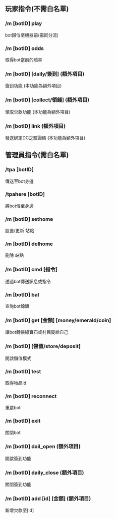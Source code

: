 ## 玩家指令(不需白名單)
### /m \[botID] play
bot歸位至機器前(需同分流)
### /m \[botID] odds
取得bot當前的賠率

### /m \[botID] \[daily/簽到] (額外項目)
簽到功能 (本功能為額外項目)
### /m \[botID] \[collect/領錢] (額外項目)
領取欠款功能 (本功能為額外項目)
### /m \[botID] link (額外項目)
發送綁定DC之驗證碼 (本功能為額外項目)


## 管理員指令(需白名單)
### /tpa \[botID]
傳送至bot身邊
### /tpahere \[botID]
將bot傳至身邊
### /m \[botID] sethome
設置/更新 站點
### /m \[botID] delhome
刪除 站點
### /m \[botID] cmd \[指令]
透過bot傳送訊息或指令
### /m \[botID] bal
查詢bot餘額
### /m \[botID] get \[金額] \[money/emerald/coin]
讓bot轉帳綠寶石或村民錠給自己
### /m \[botID] \[儲值/store/deposit]
開啟儲值模式
### /m \[botID] test
取得物品id
### /m \[botID] reconnect
重啟bot
### /m \[botID] exit
關閉bot

### /m \[botID] dail_open (額外項目)
開啟簽到功能
### /m \[botID] daily_close (額外項目)
關閉簽到功能
### /m \[botID] add \[id] \[金額] (額外項目)
新增欠款至\[id]
